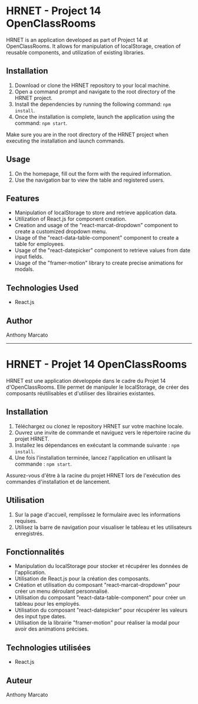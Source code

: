 # HRNET - Project 14 OpenClassRooms

HRNET is an application developed as part of Project 14 at OpenClassRooms. It allows for manipulation of localStorage, creation of reusable components, and utilization of existing libraries.

## Installation

1. Download or clone the HRNET repository to your local machine.
2. Open a command prompt and navigate to the root directory of the HRNET project.
3. Install the dependencies by running the following command: `npm install`.
4. Once the installation is complete, launch the application using the command: `npm start`.

Make sure you are in the root directory of the HRNET project when executing the installation and launch commands.

## Usage

1. On the homepage, fill out the form with the required information.
2. Use the navigation bar to view the table and registered users.

## Features

- Manipulation of localStorage to store and retrieve application data.
- Utilization of React.js for component creation.
- Creation and usage of the "react-marcat-dropdown" component to create a customized dropdown menu.
- Usage of the "react-data-table-component" component to create a table for employees.
- Usage of the "react-datepicker" component to retrieve values from date input fields.
- Usage of the "framer-motion" library to create precise animations for modals.

## Technologies Used

- React.js

## Author

Anthony Marcato

-----------

# HRNET - Projet 14 OpenClassRooms

HRNET est une application développée dans le cadre du Projet 14 d'OpenClassRooms. Elle permet de manipuler le localStorage, de créer des composants réutilisables et d'utiliser des librairies existantes.

## Installation

1. Téléchargez ou clonez le repository HRNET sur votre machine locale.
2. Ouvrez une invite de commande et naviguez vers le répertoire racine du projet HRNET.
3. Installez les dépendances en exécutant la commande suivante : `npm install`.
4. Une fois l'installation terminée, lancez l'application en utilisant la commande : `npm start`.

Assurez-vous d'être à la racine du projet HRNET lors de l'exécution des commandes d'installation et de lancement.

## Utilisation

1. Sur la page d'accueil, remplissez le formulaire avec les informations requises.
2. Utilisez la barre de navigation pour visualiser le tableau et les utilisateurs enregistrés.

## Fonctionnalités

- Manipulation du localStorage pour stocker et récupérer les données de l'application.
- Utilisation de React.js pour la création des composants.
- Création et utilisation du composant "react-marcat-dropdown" pour créer un menu déroulant personnalisé.
- Utilisation du composant "react-data-table-component" pour créer un tableau pour les employés.
- Utilisation du composant "react-datepicker" pour récupérer les valeurs des input type dates.
- Utilisation de la librairie "framer-motion" pour réaliser la modal pour avoir des animations précises.

## Technologies utilisées

- React.js

## Auteur

Anthony Marcato


